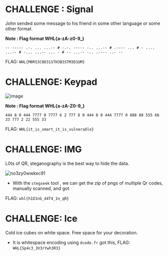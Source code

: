 # CHALLENGE : Signal

John sended some message to his friend in some other language or some other format.

**Note : Flag format WHL{a-zA-z0-9_}**

`-- ----- .-. ... ...-- # -.-. ----- -.. ...-- # .---- ... # - .... ...-- # -... ...-- ... - # -- ...-- -.. .---- ..- --`

FLAG: `WHL{M0RS3C0D31STH3B3STM3D1UM}`


# CHALLENGE: Keypad

![image](https://user-images.githubusercontent.com/66670617/184912664-bbdf428f-1dc4-44da-b600-d136cead4039.png)

**Note : Flag format WHL{a-zA-Z0-9_}**

`444 8 0 444 7777 0 7777 6 2 777 8 0 444 8 0 444 7777 0 888 88 555 66 33 777 2 22 555 33`

FLAG: `WHL{it_is_smart_it_is_vulnerable}`

# CHALLENGE: IMG

L0ts of QR, steganography is the best way to hide the data.

![no3zy0wwkec91](https://user-images.githubusercontent.com/66670617/184927208-f4ae51a8-6dc4-42c4-adea-14c1a3ad327f.jpg)

- With the `stegseek` tool , we can get the zip of pngs of multiple Qr codes, manually scanned, and got

FLAG: `whl{h1D1nG_d4T4_1n_qR}`

# CHALLENGE: Ice

Cold ice cubes on white space. Free space for your decoration.

- It is whitespace encoding using `dcode.fr` got this,
FLAG: `WHL{Sp4c3_3V3rYwh3R3}`
